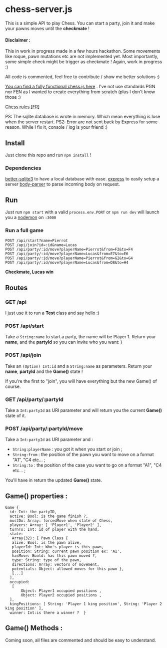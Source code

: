 # chess-server.js

This is a simple API to play Chess. You can start a party, join it and make your pawns moves until the **checkmate** !

#### Disclaimer : 
This in work in progress made in a few hours hackathon. Some movements like roque, pawn mutations etc are not implemented yet. Most importantly, some simple check might be trigger as checkmate ! Again, work in progress :)

All code is commented, feel free to contribute / show me better solutions :)

[You can find a fully functional chess.js here](https://github.com/jhlywa/chess.js) . I've not use standards PGN nor FEN as I wanted to create everything from scratch (plus I don't know those :)

[Chess rules \[FR\]](https://fr.wikipedia.org/wiki/%C3%89checs#%C3%89checs_et_informatique)

PS: The sqlite database is wrote in memory. Which mean everything is lose when the server restart.
PS2: Error are not sent back by Express for some reason. While I fix it, console / log is your friend :)

## Install
Just clone this repo and run `npm install` !

### Dependencies 
[better-sqlite3](https://github.com/JoshuaWise/better-sqlite3) to have a local database with ease.
[express](http://expressjs.com) to easily setup a server
[body-parser](https://www.npmjs.com/package/body-parser) to parse incoming body on request. 

## Run
Just run `npm start` with a valid `process.env.PORT` 
or `npm run dev` will launch you a [nodemon](https://github.com/remy/nodemon) on `:3000`

### Run a full game 

    POST /api/start?name=Pierrot
    POST /api/join?id=:id&name=Lucas
    POST /api/party/:id/move?playerName=Pierrot&from=F2&to=F4
    POST /api/party/:id/move?playerName=Lucas&from=E7&to=E6
    POST /api/party/:id/move?playerName=Pierrot&from=G2&to=G4
    POST /api/party/:id/move?playerName=Lucas&from=D8&to=H4
    
**Checkmate, Lucas win**

## Routes
### GET /api
I just use it to run a **Test** class and say hello :)

### POST /api/start
Take a `String:name` to start a party, the name will be Player 1.
Return your **name**, and the **partyId** so you can invite who you want: )

### POST /api/join
Take an `(Option) Int:id` and a `String:name` as parameters.
Return your **name**,  **partyId** and the **Game()** state !

If you're the first to "join", you will have everything but the new Game() of course.

### GET /api/party/:partyId
Take a `Int:partyId` as URI parameter and will return you the current **Game()** state of it.

### POST /api/party/:partyId/move
Take a `Int:partyId` as URI parameter and :
 - `String:playerName` :  you got it when you start or join ;
 - `String:from` : the position of the pawn you want to move on a format "A1", "C4 etc... ;
 - `String:to` : the position of the case you want to go on a format "A1", "C4 etc... ;

You'll have in return the updated **Game()** state.


## Game() properties :

    Game {
      id: Int: the partyID,
      active: Bool: is the game finish ?,
      mustDo: Array: forcedMove when state of Chess,
      players: Array: [ 'Player1', 'Player2' ],
      turnTo: Int: id of player with the hand,
      state:
       Array(32): [ Pawn Class {
       alive: Bool: is the pawn alive,
       playerId: Int: Who's player is this pawn,
       position: String: current pawn position ex: 'A1',
       hasMove: Boold: has this pawn moved ?,
       type: String: type of the pawn,
       directions: Array: vectors of movement,
       potentials: Object: allowed moves for this pawn },
       [...]
      ],
      occupied:
       [ 
	       Object: Player1 occupied positions ,
	       Object: Player2 occupied positions ,
      ],
      kingPositions: [ String: 'Player 1 king position', String: 'Player 2 king position' ],
      winner: Int:is there a winner ?  }

## Game() Methods :
Coming soon,  all files are commented and should be easy to understand.